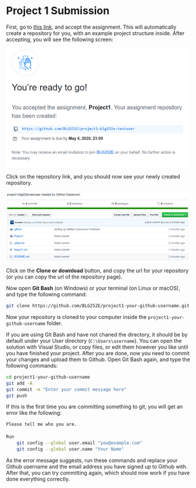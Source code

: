 # Project 1 Submission

First, go to [this link](https://classroom.github.com/a/ZD7uTKpl), and accept the assignment. This will automatically create a repository for you, with an example project structure inside. After accepting, you will see the following screen:

![](./ss1.png)

Click on the repository link, and you should now see your newly created repository.

![](./ss2.png)

Click on the **Clone or download** button, and copy the url for your repository (or you can copy the url of the repository page).

Now open **Git Bash** (on Windows) or your terminal (on Linux or macOS), and type the following command:

```bash
git clone https://github.com/BLG252E/project1-your-github-username.git
```

Now your repository is cloned to your computer inside the `project1-your-github-username` folder.

If you are using Git Bash and have not chaned the directory, it should be by default under your User directory (`C:\Users\username`). You can open the solution with Visual Studio, or copy files, or edit them however you like until you have finished your project. After you are done, now you need to commit your changes and upload them to Github. Open Git Bash again, and type the following commands:

```bash
cd project1-your-github-username
git add -A
git commit -m "Enter your commit message here"
git push
```

If this is the first time you are committing something to git, you will get an error like the following:

```bash
Please tell me who you are.

Run
    git config --global user.email "you@example.com"
    git config --global user.name "Your Name"
```

As the error message suggests, run these commands and replace your Github username and the email address you have signed up to Github with. After that, you can try committing again, which should now work if you have done everything correctly.